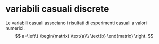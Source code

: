 # variabili casuali discrete
Le variabili casuali associano i risultati di esperimenti casuali a valori numerici.
$$
a=\left\{
                \begin{matrix}
                  \text{a}\\
                  \text{b}
                \end{matrix}
     \right.
$$